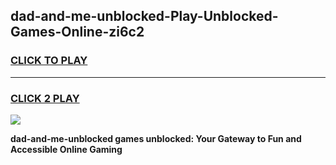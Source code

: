 
## dad-and-me-unblocked-Play-Unblocked-Games-Online-zi6c2
<h3>
<a href="https://premium76.site?title=dad-and-me-unblocked&ref=25A">CLICK TO PLAY</a></h3>
<hr>

<h3>
<a href="https://premium76.site?title=dad-and-me-unblocked&ref=25A">CLICK 2 PLAY</a>
  
</h3>

<a href="https://premium76.site?title=dad-and-me-unblocked&ref=25A"><img src="https://clearcache.store/games.png"></a>


**dad-and-me-unblocked games unblocked: Your Gateway to Fun and Accessible Online Gaming**
